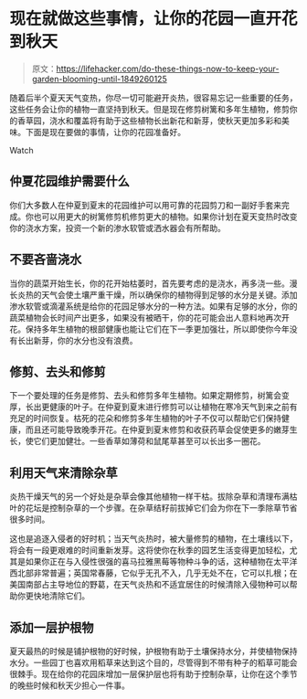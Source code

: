 # 现在就做这些事情，让你的花园一直开花到秋天

> 原文：<https://lifehacker.com/do-these-things-now-to-keep-your-garden-blooming-until-1849260125>

随着后半个夏天天气变热，你尽一切可能避开炎热，很容易忘记一些重要的任务，这些任务会让你的植物一直坚持到秋天。但是现在修剪树篱和多年生植物，修剪你的香草园，浇水和覆盖将有助于这些植物长出新花和新芽，使秋天更加多彩和美味。下面是现在要做的事情，让你的花园准备好。

Watch

## 仲夏花园维护需要什么

你们大多数人在仲夏到夏末的花园维护可以用可靠的花园剪刀和一副好手套来完成。你也可以用更大的树篱修剪机修剪更大的植物。如果你计划在夏天变热时改变你的浇水方案，投资一个新的渗水软管或洒水器会有所帮助。

## 不要吝啬浇水

当你的蔬菜开始生长，你的花开始枯萎时，首先要考虑的是浇水，再多浇一些。漫长炎热的天气会使土壤严重干燥，所以确保你的植物得到足够的水分是关键。添加渗水软管或滴灌系统是给你的花园足够水分的一种方法。如果有足够的水分，你的蔬菜植物会长时间产出更多，如果没有被晒干，你的花可能会出人意料地再次开花。保持多年生植物的根部健康也能让它们在下一季更加强壮，所以即使你今年没有长出新芽，你的水分也没有浪费。

## 修剪、去头和修剪

下一个要处理的任务是修剪、去头和修剪多年生植物。如果定期修剪，树篱会变厚，长出更健康的叶子。在仲夏到夏末进行修剪可以让植物在寒冷天气到来之前有充足的时间恢复。枯死的花朵和修剪多年生植物的叶子不仅可以帮助它们保持健康，而且还可能导致晚季开花。在仲夏到夏末修剪和收获药草会促使更多的嫩芽生长，使它们更加健壮。一些香草如薄荷和鼠尾草甚至可以长出多一圈花。

## 利用天气来清除杂草

炎热干燥天气的另一个好处是杂草会像其他植物一样干枯。拔除杂草和清理布满枯叶的花坛是控制杂草的一个步骤。在杂草结籽前拔掉它们会为你在下一季除草节省很多时间。

这也是追逐入侵者的好时机；当天气炎热时，被大量修剪的植物，在土壤线以下，将会有一段更艰难的时间重新发芽。这将使你在秋季的园艺生活变得更加轻松，尤其是如果你正在与入侵性很强的喜马拉雅黑莓等物种斗争的话，这种植物在太平洋西北部非常普遍；英国常春藤，它似乎无孔不入，几乎无处不在，它可以扎根；在美国南部占主导地位的野葛，在天气炎热和不适宜居住的时候清除入侵物种可以帮助你更快地清除它们。

## 添加一层护根物

夏天最热的时候是铺护根物的好时候，护根物有助于土壤保持水分，并使植物保持水分。一些园丁也喜欢用稻草来达到这个目的，尽管得到不带有种子的稻草可能会很棘手。现在给你的花园床增加一层保护层也将有助于控制杂草，让你在这个季节的晚些时候和秋天少担心一件事。